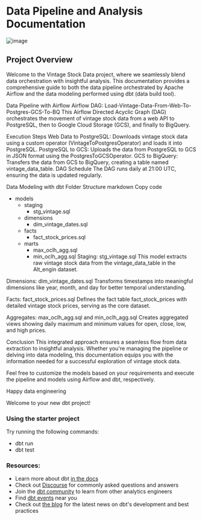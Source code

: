 # Data Pipeline and Analysis Documentation

![image](https://github.com/Gospelmairo/ELT-Datapipeline-using-Airflow-and-DBT/assets/128805659/b5fc3215-19a5-4f6f-9331-f64a97771c80)


## Project Overview
Welcome to the Vintage Stock Data project, where we seamlessly blend data orchestration with insightful analysis. This documentation provides a comprehensive guide to both the data pipeline orchestrated by Apache Airflow and the data modeling performed using dbt (data build tool).

Data Pipeline with Airflow
Airflow DAG: Load-Vintage-Data-From-Web-To-Postgres-GCS-To-BQ
This Airflow Directed Acyclic Graph (DAG) orchestrates the movement of vintage stock data from a web API to PostgreSQL, then to Google Cloud Storage (GCS), and finally to BigQuery.

Execution Steps
Web Data to PostgreSQL: Downloads vintage stock data using a custom operator (VintageToPostgresOperator) and loads it into PostgreSQL.
PostgreSQL to GCS: Uploads the data from PostgreSQL to GCS in JSON format using the PostgresToGCSOperator.
GCS to BigQuery: Transfers the data from GCS to BigQuery, creating a table named vintage_data_table.
DAG Schedule
The DAG runs daily at 21:00 UTC, ensuring the data is updated regularly.

Data Modeling with dbt
Folder Structure
markdown
Copy code
- models
  - staging
    - stg_vintage.sql
  - dimensions
    - dim_vintage_dates.sql
  - facts
    - fact_stock_prices.sql
  - marts
    - max_oclh_agg.sql
    - min_oclh_agg.sql
Staging: stg_vintage.sql
This model extracts raw vintage stock data from the vintage_data_table in the Alt_engin dataset.

Dimensions: dim_vintage_dates.sql
Transforms timestamps into meaningful dimensions like year, month, and day for better temporal understanding.

Facts: fact_stock_prices.sql
Defines the fact table fact_stock_prices with detailed vintage stock prices, serving as the core dataset.

Aggregates: max_oclh_agg.sql and min_oclh_agg.sql
Creates aggregated views showing daily maximum and minimum values for open, close, low, and high prices.

Conclusion
This integrated approach ensures a seamless flow from data extraction to insightful analysis. Whether you're managing the pipeline or delving into data modeling, this documentation equips you with the information needed for a successful exploration of vintage stock data.

Feel free to customize the models based on your requirements and execute the pipeline and models using Airflow and dbt, respectively.

Happy data engineering








Welcome to your new dbt project!

### Using the starter project

Try running the following commands:
- dbt run
- dbt test


### Resources:
- Learn more about dbt [in the docs](https://docs.getdbt.com/docs/introduction)
- Check out [Discourse](https://discourse.getdbt.com/) for commonly asked questions and answers
- Join the [dbt community](https://getdbt.com/community) to learn from other analytics engineers
- Find [dbt events](https://events.getdbt.com) near you
- Check out [the blog](https://blog.getdbt.com/) for the latest news on dbt's development and best practices
